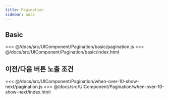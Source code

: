 ```yaml
---
title: Pagination
sidebar: auto
---
```


## Basic
<<< @/docs/src/UIComponent/Pagination/basic/pagination.js
<<< @/docs/src/UIComponent/Pagination/basic/index.html

## 이전/다음 버튼 노출 조건
<<< @/docs/src/UIComponent/Pagination/when-over-10-show-next/pagination.js
<<< @/docs/src/UIComponent/Pagination/when-over-10-show-next/index.html

